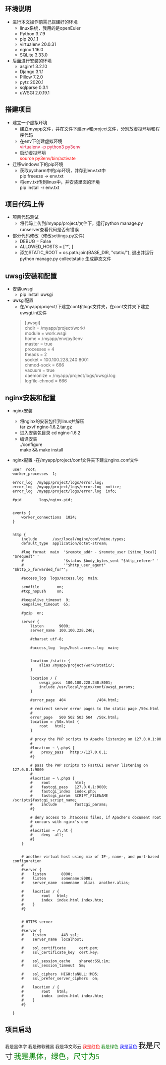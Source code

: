## 环境说明
* 进行本文操作前需己搭建好的环境
  - linux系统，我用的是openEuler
  - Python 3.7.9
  - pip 20.1.1
  - virtualenv 20.0.31
  - nginx 1.16.0
  - SQLite 3.33.0
* 后面进行安装的环境 
  - asgiref 3.2.10
  - Django 3.1.1
  - Pillow 7.2.0
  - pytz 2020.1
  - sqlparse 0.3.1
  - uWSGI 2.0.19.1

## 搭建项目
* 建立一个虚拟环境
  - 建立myapp文件，并在文件下建env和project文件，分别放虚拟环境和程序代码
  - 在env下创建虚拟环境      
    <font color="#DC143C">virtualenv -p python3 py3env</font>
  - 启动虚拟环境     
    <font color="red">source py3env/bin/activate</font>
* 迁移windows下的pip环境
  - 获取pycharm中的pip环境，并存到env.txt中         
    pip freeeze -> env.txt
  - 将env.txt传到linux中，并安装里面的环境     
    pip install -r env.txt
    
## 项目代码上传
* 项目代码测试
  - 将代码上传到/myapp/project/文件下，运行python manage.py runserver查看代码是否有错误
* 部分代码修改（修改settings.py文件）
  - DEBUG = False 
  - ALLOWED_HOSTS = ['*',  ]
  - 添加STATIC_ROOT = os.path.join(BASE_DIR, "static/"), 退出并运行 python manage.py collectstatic 生成静态文件
  
## uwsgi安装和配置
* 安装uwsgi
  - pip install uwsgi
* uwsgi配置
  - 在/myapp/project/下建立conf和logs文件夹，在conf文件夹下建立uwsgi.ini文件
  >[uwsgi]  
  >chdir = /myapp/project/work/     
  >module = work.wsgi     
  >home = /myapp/env/py3env      
  >master = true      
  >processes = 4     
  >theads = 2      
  >socket = 100.100.228.240:8001     
  >chmod-sock = 666     
  >vacuum = true    
  >daemonize = /myapp/project/logs/uwsgi.log            
  >logfile-chmod = 666 
  
## nginx安装和配置
* nginx安装
  - 将nginx的安装包传到linux并解压     
    tar zxvf nginx-1.6.2.tar.gz
  - 进入安装包目录
    cd nginx-1.6.2
  - 编译安装  
    ./configure    
    make && make install   
* nginx配置
  -在/myapp/project/conf文件夹下建立nginx.conf文件
   
      user  root;
      worker_processes  1;

      error_log  /myapp/project/logs/error.log;
      error_log  /myapp/project/logs/error.log  notice;
      error_log  /myapp/project/logs/error.log  info;

      #pid        logs/nginx.pid;


      events {
          worker_connections  1024;
      }


      http {
          include       /usr/local/nginx/conf/mime.types;
          default_type  application/octet-stream;

          #log_format  main  '$remote_addr - $remote_user [$time_local] "$request" '
          #                  '$status $body_bytes_sent "$http_referer" '
          #                  '"$http_user_agent" "$http_x_forwarded_for"';

          #access_log  logs/access.log  main;

          sendfile        on;
          #tcp_nopush     on;

          #keepalive_timeout  0;
          keepalive_timeout  65;

          #gzip  on;

          server {
              listen       9000;
              server_name  100.100.228.240;

              #charset utf-8;

              #access_log  logs/host.access.log  main;


              location /static {
                  alias /myapp/project/work/static/; 
              }

              location / {
                  uwsgi_pass  100.100.228.240:8001;
                  include /usr/local/nginx/conf/uwsgi_params;
              }

              #error_page  404              /404.html;

              # redirect server error pages to the static page /50x.html
              #
              error_page   500 502 503 504  /50x.html;
              location = /50x.html {
                  root   html;
              }

              # proxy the PHP scripts to Apache listening on 127.0.0.1:80
              #
              #location ~ \.php$ {
              #    proxy_pass   http://127.0.0.1;
              #}

              # pass the PHP scripts to FastCGI server listening on 127.0.0.1:9000
              #
              #location ~ \.php$ {
              #    root           html;
              #    fastcgi_pass   127.0.0.1:9000;
              #    fastcgi_index  index.php;
              #    fastcgi_param  SCRIPT_FILENAME  /scripts$fastcgi_script_name;
              #    include        fastcgi_params;
              #}

              # deny access to .htaccess files, if Apache's document root
              # concurs with nginx's one
              #
              #location ~ /\.ht {
              #    deny  all;
              #}
          }


          # another virtual host using mix of IP-, name-, and port-based configuration
          #
          #server {
          #    listen       8000;
          #    listen       somename:8080;
          #    server_name  somename  alias  another.alias;

          #    location / {
          #        root   html;
          #        index  index.html index.htm;
          #    }
          #}


          # HTTPS server
          #
          #server {
          #    listen       443 ssl;
          #    server_name  localhost;

          #    ssl_certificate      cert.pem;
          #    ssl_certificate_key  cert.key;

          #    ssl_session_cache    shared:SSL:1m;
          #    ssl_session_timeout  5m;

          #    ssl_ciphers  HIGH:!aNULL:!MD5;
          #    ssl_prefer_server_ciphers  on;

          #    location / {
          #        root   html;
          #        index  index.html index.htm;
          #    }
          #}

      }
## 项目启动
<html>
<font face="黑体">我是黑体字</font>
<font face="微软雅黑">我是微软雅黑</font>
<font face="STCAIYUN">我是华文彩云</font>
<font color=red>我是红色</font>
<font color=#008000>我是绿色</font>
<font color=Blue>我是蓝色</font>
<font size=5>我是尺寸</font>
<font face="黑体" color=green size=5>我是黑体，绿色，尺寸为5</font>
</html>







  
